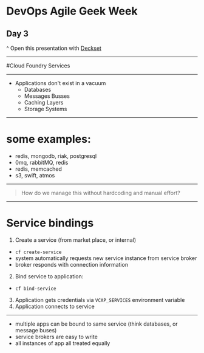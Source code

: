 # DevOps Agile Geek Week
## Day 3

^ Open this presentation with [Deckset](http://www.decksetapp.com/)

---

#Cloud Foundry Services

---

* Applications don't exist in a vacuum
  * Databases
  * Messages Busses
  * Caching Layers
  * Storage Systems

---

# some examples:

* redis, mongodb, riak, postgresql
* 0mq, rabbitMQ, redis
* redis, memcached
* s3, swift, atmos

---

  > How do we manage this without hardcoding and manual effort?

---

# Service bindings

1. Create a service (from market place, or internal)
  * `cf create-service`
  * system automatically requests new service instance from service broker
  * broker responds with connection information
2. Bind service to application:
  * `cf bind-service`
3. Application gets credentials via `VCAP_SERVICES` environment variable
4. Application connects to service

---

* multiple apps can be bound to same service (think databases, or message buses)
* service brokers are easy to write
* all instances of app all treated equally
